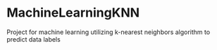 # MachineLearningKNN
Project for machine learning utilizing k-nearest neighbors algorithm to predict data labels
